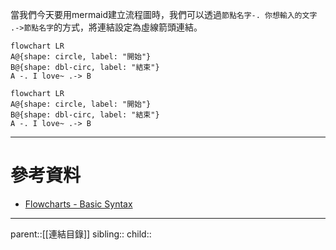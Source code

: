 當我們今天要用mermaid建立流程圖時，我們可以透過`節點名字-. 你想輸入的文字 .->節點名字`的方式，將連結設定為虛線箭頭連結。
```Mermaid
flowchart LR
A@{shape: circle, label: "開始"}
B@{shape: dbl-circ, label: "結束"}
A -. I love~ .-> B
```
```mermaid
flowchart LR
A@{shape: circle, label: "開始"}
B@{shape: dbl-circ, label: "結束"}
A -. I love~ .-> B
```
- - -
# 參考資料
- [Flowcharts - Basic Syntax](https://mermaid.js.org/syntax/flowchart.html)
- - -
parent::[[連結目錄]]
sibling::
child::
